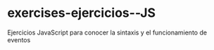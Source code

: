 # exercises-ejercicios--JS
Ejercicios JavaScript para conocer la sintaxis y el funcionamiento de eventos
